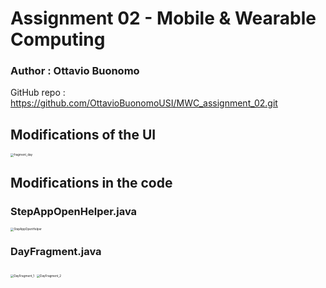 # Assignment 02 - Mobile & Wearable Computing

### Author : Ottavio Buonomo

GitHub repo : https://github.com/OttavioBuonomoUSI/MWC_assignment_02.git

## Modifications of the UI

<img src="/Users/ottaviobuonomo/Desktop/fragment_day.png" alt="fragment_day" style="zoom: 33%;" />

## Modifications in the code

### StepAppOpenHelper.java

<img src="/Users/ottaviobuonomo/Desktop/StepAppOpenHelper.png" alt="StepAppOpenHelper" style="zoom: 33%;" />

### DayFragment.java

<img src="/Users/ottaviobuonomo/Desktop/DayFragment_1.png" alt="DayFragment_1" style="zoom: 33%;" />

<img src="/Users/ottaviobuonomo/Desktop/DayFragment_2.png" alt="DayFragment_2" style="zoom: 33%;" />

